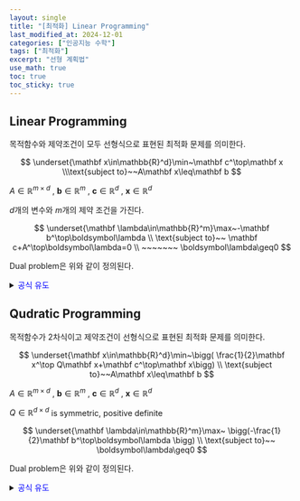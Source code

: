 ```yaml
---
layout: single
title: "[최적화] Linear Programming"
last_modified_at: 2024-12-01
categories: ["인공지능 수학"]
tags: ["최적화"]
excerpt: "선형 계획법"
use_math: true
toc: true
toc_sticky: true
---
```


## Linear Programming

목적함수와 제약조건이 모두 선형식으로 표현된 최적화 문제를 의미한다.

$$
\underset{\mathbf x\in\mathbb{R}^d}\min~\mathbf c^\top\mathbf x
\\\text{subject to}~~A\mathbf x\leq\mathbf b
$$

$A\in\mathbb{R}^{m\times d}$ , $\mathbf b\in\mathbb{R}^m$ , $\mathbf c\in\mathbb{R}^d$ , $\mathbf x\in\mathbb{R}^d$

$d$개의 변수와 $m$개의 제약 조건을 가진다.

$$
\underset{\mathbf \lambda\in\mathbb{R}^m}\max~-\mathbf b^\top\boldsymbol\lambda
\\
\text{subject to}~~
\mathbf c+A^\top\boldsymbol\lambda=0
\\ ~~~~~~~
\boldsymbol\lambda\geq0
$$

Dual problem은 위와 같이 정의된다.

<details>
<summary><font color='blue'>공식 유도</font></summary>
<div markdown="1">

1. **Define lagrangian function**
    
    $\mathcal{L}(\bold x,\boldsymbol\lambda)=\bold c^\top\bold x+\boldsymbol\lambda^\top(A\bold x-\bold b)$
    
2. **Define dual function**
    
    $\mathcal{D}(\boldsymbol\lambda)=
    \underset{\bold x}\min~\mathcal{L}(\bold x,\boldsymbol\lambda)
    =-\bold b^\top\boldsymbol\lambda$
    
    $\nabla_\bold x\mathcal{L}(\bold x,\boldsymbol\lambda)=0
    \to
    \bold c^\top+\boldsymbol\lambda^\top A=0$

</div>
</details>

## Qudratic Programming

목적함수가 2차식이고 제약조건이 선형식으로 표현된 최적화 문제를 의미한다.

$$
\underset{\mathbf x\in\mathbb{R}^d}\min~\bigg(
\frac{1}{2}\mathbf x^\top Q\mathbf x+\mathbf c^\top\mathbf x\bigg)
\\
\text{subject to}~~A\mathbf x\leq\mathbf b
$$

$A\in\mathbb{R}^{m\times d}$ , $\mathbf b\in\mathbb{R}^m$ , $\mathbf c\in\mathbb{R}^d$ , $\mathbf x\in\mathbb{R}^d$

$Q\in\mathbb{R}^{d\times d}$ is symmetric, positive definite

$$
\underset{\mathbf \lambda\in\mathbb{R}^m}\max~
\bigg(-\frac{1}{2}\mathbf b^\top\boldsymbol\lambda
\bigg)
\\
\text{subject to}~~
\boldsymbol\lambda\geq0
$$

Dual problem은 위와 같이 정의된다.

<details>
<summary><font color='blue'>공식 유도</font></summary>
<div markdown="1">

1. Define Lagrangian
    
    $\mathcal{L}(\bold x,\boldsymbol\lambda)=
    \frac{1}{2}\bold x^\top Q\bold x+\bold c^\top\bold x
    +\boldsymbol\lambda^\top(A\bold x-\bold b)$
    
2. Set the gradient of the Lagrangian to zero
    
    $\nabla_\bold x\mathcal{L}(\bold x,\boldsymbol\lambda)=0
    \to
    \bold x^\top Q+\bold c^\top+\boldsymbol\lambda^\top A=0$
    
3. Substitution
    
    $\mathcal{D}(\boldsymbol\lambda)=
    -\frac{1}{2}(\bold c^\top+A^\top\boldsymbol\lambda)^\top Q^{-1}(\bold c+A^\top\boldsymbol\lambda)-\boldsymbol\lambda^\top\bold b$
    
4. Solve Dual problem
    
    $\nabla_{\boldsymbol\lambda}\mathcal{D}(\boldsymbol\lambda)=0$
    
</aside>

</div>
</details>
